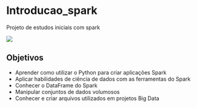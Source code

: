 # Introducao_spark
Projeto de estudos iniciais com spark

<!-- Inserir imagem com a #vitrinedev ao final do link -->
![](https://vitrinedev.s3.amazonaws.com/spark.png#vitrinedev)

## Objetivos
- Aprender como utilizar o Python para criar aplicações Spark
- Aplicar habilidades de ciência de dados com as ferramentas do Spark
- Conhecer o DataFrame do Spark
- Manipular conjuntos de dados volumosos
- Conhecer e criar arquivos utilizados em projetos Big Data
